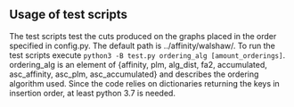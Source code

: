 ## Usage of test scripts

The test scripts test the cuts produced on the graphs placed in the order specified in config.py. The default path is ../affinity/walshaw/. To run the test scripts execute `python3 -B test.py ordering_alg [amount_orderings]`. ordering_alg is an element of {affinity, plm, alg_dist, fa2, accumulated, asc_affinity, asc_plm, asc_accumulated} and describes the ordering algorithm used. Since the code relies on dictionaries returning the keys in insertion order, at least python 3.7 is needed.
